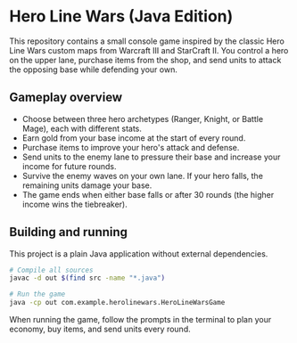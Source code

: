 # Hero Line Wars (Java Edition)

This repository contains a small console game inspired by the classic Hero Line Wars custom maps from Warcraft III and StarCraft II. You control a hero on the upper lane, purchase items from the shop, and send units to attack the opposing base while defending your own.

## Gameplay overview

- Choose between three hero archetypes (Ranger, Knight, or Battle Mage), each with different stats.
- Earn gold from your base income at the start of every round.
- Purchase items to improve your hero's attack and defense.
- Send units to the enemy lane to pressure their base and increase your income for future rounds.
- Survive the enemy waves on your own lane. If your hero falls, the remaining units damage your base.
- The game ends when either base falls or after 30 rounds (the higher income wins the tiebreaker).

## Building and running

This project is a plain Java application without external dependencies.

```bash
# Compile all sources
javac -d out $(find src -name "*.java")

# Run the game
java -cp out com.example.herolinewars.HeroLineWarsGame
```

When running the game, follow the prompts in the terminal to plan your economy, buy items, and send units every round.
